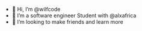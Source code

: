 - 👋 Hi, I’m @wilfcode
- 👀 I’m a software engineer Student with @alxafrica
- 💞️ I’m looking to make friends and learn more


<!---
wilfcode/wilfcode is a ✨ special ✨ repository because its `README.md` (this file) appears on your GitHub profile.
You can click the Preview link to take a look at your changes.
--->
